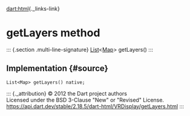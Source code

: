 [dart:html](../../dart-html/dart-html-library){._links-link}

getLayers method
================

::: {.section .multi-line-signature}
[List](../../dart-core/list-class)\<[Map](../../dart-core/map-class)\>
getLayers()
:::

Implementation {#source}
--------------

``` {.language-dart data-language="dart"}
List<Map> getLayers() native;
```

::: {._attribution}
© 2012 the Dart project authors\
Licensed under the BSD 3-Clause \"New\" or \"Revised\" License.\
<https://api.dart.dev/stable/2.18.5/dart-html/VRDisplay/getLayers.html>
:::

